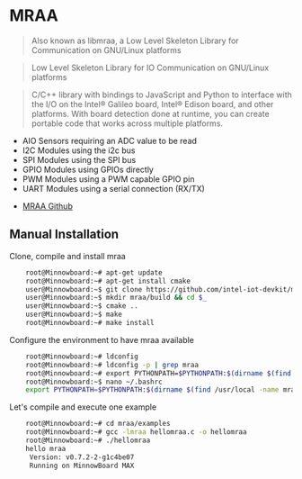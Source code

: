 # MRAA

> Also known as libmraa, a Low Level Skeleton Library for Communication on GNU/Linux platforms

> Low Level Skeleton Library for IO Communication on GNU/Linux platforms

> C/C++ library with bindings to JavaScript and Python to interface with the I/O on the Intel® Galileo board, Intel® Edison board, and other platforms. With board detection done at runtime, you can create portable code that works across multiple platforms.

* AIO Sensors requiring an ADC value to be read
* I2C Modules using the i2c bus
* SPI Modules using the SPI bus
* GPIO Modules using GPIOs directly
* PWM Modules using a PWM capable GPIO pin
* UART Modules using a serial connection (RX/TX)

- [MRAA Github](https://github.com/intel-iot-devkit/mraa)

## Manual Installation

Clone, compile and install mraa 

```sh
    root@Minnowboard:~# apt-get update
    root@Minnowboard:~# apt-get install cmake
    user@Minnowboard:~$ git clone https://github.com/intel-iot-devkit/mraa.git
    user@Minnowboard:~$ mkdir mraa/build && cd $_
    user@Minnowboard:~$ cmake ..
    user@Minnowboard:~$ make
    root@Minnowboard:~# make install
```

Configure the environment to have mraa available

```sh
    root@Minnowboard:~# ldconfig
    root@Minnowboard:~# ldconfig -p | grep mraa
    root@Minnowboard:~# export PYTHONPATH=$PYTHONPATH:$(dirname $(find /usr/local -name mraa.py))
    root@Minnowboard:~$ nano ~/.bashrc
    export PYTHONPATH=$PYTHONPATH:$(dirname $(find /usr/local -name mraa.py))
```

Let's compile and execute one example

```sh
    root@Minnowboard:~# cd mraa/examples
    root@Minnowboard:~# gcc -lmraa hellomraa.c -o hellomraa
    root@Minnowboard:~# ./hellomraa
    hello mraa
     Version: v0.7.2-2-g1c4be07
     Running on MinnowBoard MAX
```
